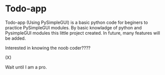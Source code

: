 # Todo-app
Todo-app (Using PySimpleGUI) is a basic python code for beginers to practice PySimpleGUI modules.
By basic knowladge of python and PysimpleGUI modules this little project created.
In future, many features will be added.


Interested in knowing the noob coder????


(X)


Wait until I am a pro.
